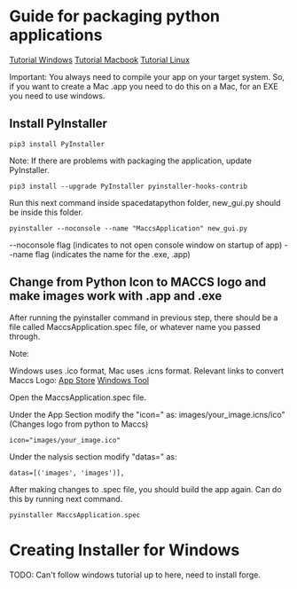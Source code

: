 # Guide for packaging python applications #


[Tutorial Windows](https://www.pythonguis.com/tutorials/packaging-pyside6-applications-windows-pyinstaller-installforge/)  [Tutorial Macbook](https://www.pythonguis.com/tutorials/packaging-pyqt5-applications-pyinstaller-macos-dmg/)  [Tutorial Linux](https://www.pythonguis.com/tutorials/packaging-pyqt5-applications-linux-pyinstaller/)

Important: You always need to compile your app on your target system. So, if you want to create a Mac .app
    you need to do this on a Mac, for an EXE you need to use windows.

## Install PyInstaller ##

```
pip3 install PyInstaller
```

Note: If there are problems with packaging the application, update PyInstaller.

```
pip3 install --upgrade PyInstaller pyinstaller-hooks-contrib
```

Run this next command inside spacedatapython folder, new_gui.py should be inside this folder.

```
pyinstaller --noconsole --name "MaccsApplication" new_gui.py
```

--noconsole flag (indicates to not open console window on startup of app)
--name flag (indicates the name for the .exe, .app)

## Change from Python Icon to MACCS logo and make images work with .app and .exe ##

After running the pyinstaller command in previous step, there should be a file
called MaccsApplication.spec file, or whatever name you passed through.

Note: 

Windows uses .ico format, Mac uses .icns format. Relevant links to convert Maccs Logo: [App Store](https://apps.apple.com/us/app/image2icon-make-your-own-icons/id992115977) [Windows Tool](https://portableapps.com/apps/graphics_pictures/icofx_portable)

Open the MaccsApplication.spec file.

Under the App Section modify the "icon=" as: images/your_image.icns/ico" (Changes logo from python to Maccs)

```
icon="images/your_image.ico"
```

Under the nalysis section modify "datas=" as:

```
datas=[('images', 'images')],
```

After making changes to .spec file, you should build the app again.
Can do this by running next command.

```
pyinstaller MaccsApplication.spec
```

# Creating Installer for Windows #

TODO: Can't follow windows tutorial up to here, need to install forge.
